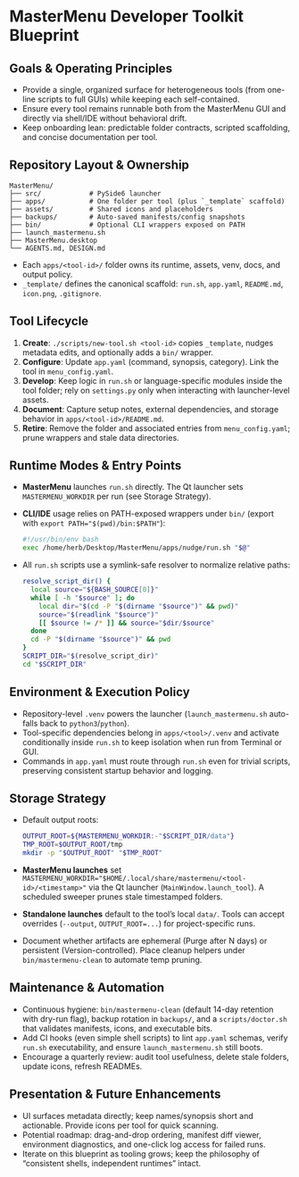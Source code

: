 # MasterMenu Developer Toolkit Blueprint

## Goals & Operating Principles

- Provide a single, organized surface for heterogeneous tools (from one-line scripts to full GUIs) while keeping each self-contained.
- Ensure every tool remains runnable both from the MasterMenu GUI and directly via shell/IDE without behavioral drift.
- Keep onboarding lean: predictable folder contracts, scripted scaffolding, and concise documentation per tool.

## Repository Layout & Ownership

```
MasterMenu/
├── src/            # PySide6 launcher
├── apps/           # One folder per tool (plus `_template` scaffold)
├── assets/         # Shared icons and placeholders
├── backups/        # Auto-saved manifests/config snapshots
├── bin/            # Optional CLI wrappers exposed on PATH
├── launch_mastermenu.sh
├── MasterMenu.desktop
└── AGENTS.md, DESIGN.md
```

- Each `apps/<tool-id>/` folder owns its runtime, assets, venv, docs, and output policy.
- `_template/` defines the canonical scaffold: `run.sh`, `app.yaml`, `README.md`, `icon.png`, `.gitignore`.

## Tool Lifecycle

1. **Create**: `./scripts/new-tool.sh <tool-id>` copies `_template`, nudges metadata edits, and optionally adds a `bin/` wrapper.
2. **Configure**: Update `app.yaml` (command, synopsis, category). Link the tool in `menu_config.yaml`.
3. **Develop**: Keep logic in `run.sh` or language-specific modules inside the tool folder; rely on `settings.py` only when interacting with launcher-level assets.
4. **Document**: Capture setup notes, external dependencies, and storage behavior in `apps/<tool-id>/README.md`.
5. **Retire**: Remove the folder and associated entries from `menu_config.yaml`; prune wrappers and stale data directories.

## Runtime Modes & Entry Points

- **MasterMenu** launches `run.sh` directly. The Qt launcher sets `MASTERMENU_WORKDIR` per run (see Storage Strategy).
- **CLI/IDE** usage relies on PATH-exposed wrappers under `bin/` (export with `export PATH="$(pwd)/bin:$PATH"`):
  
  ```bash
  #!/usr/bin/env bash
  exec /home/herb/Desktop/MasterMenu/apps/nudge/run.sh "$@"
  ```
- All `run.sh` scripts use a symlink-safe resolver to normalize relative paths:
  
  ```bash
  resolve_script_dir() {
    local source="${BASH_SOURCE[0]}"
    while [ -h "$source" ]; do
      local dir="$(cd -P "$(dirname "$source")" && pwd)"
      source="$(readlink "$source")"
      [[ $source != /* ]] && source="$dir/$source"
    done
    cd -P "$(dirname "$source")" && pwd
  }
  SCRIPT_DIR="$(resolve_script_dir)"
  cd "$SCRIPT_DIR"
  ```

## Environment & Execution Policy

- Repository-level `.venv` powers the launcher (`launch_mastermenu.sh` auto-falls back to `python3`/`python`).
- Tool-specific dependencies belong in `apps/<tool>/.venv` and activate conditionally inside `run.sh` to keep isolation when run from Terminal or GUI.
- Commands in `app.yaml` must route through `run.sh` even for trivial scripts, preserving consistent startup behavior and logging.

## Storage Strategy

- Default output roots:
  
  ```bash
  OUTPUT_ROOT=${MASTERMENU_WORKDIR:-"$SCRIPT_DIR/data"}
  TMP_ROOT=$OUTPUT_ROOT/tmp
  mkdir -p "$OUTPUT_ROOT" "$TMP_ROOT"
  ```
- **MasterMenu launches** set `MASTERMENU_WORKDIR="$HOME/.local/share/mastermenu/<tool-id>/<timestamp>"` via the Qt launcher (`MainWindow.launch_tool`). A scheduled sweeper prunes stale timestamped folders.
- **Standalone launches** default to the tool’s local `data/`. Tools can accept overrides (`--output`, `OUTPUT_ROOT=...`) for project-specific runs.
- Document whether artifacts are ephemeral (Purge after N days) or persistent (Version-controlled). Place cleanup helpers under `bin/mastermenu-clean` to automate temp pruning.

## Maintenance & Automation

- Continuous hygiene: `bin/mastermenu-clean` (default 14-day retention with dry-run flag), backup rotation in `backups/`, and a `scripts/doctor.sh` that validates manifests, icons, and executable bits.
- Add CI hooks (even simple shell scripts) to lint `app.yaml` schemas, verify `run.sh` executability, and ensure `launch_mastermenu.sh` still boots.
- Encourage a quarterly review: audit tool usefulness, delete stale folders, update icons, refresh READMEs.

## Presentation & Future Enhancements

- UI surfaces metadata directly; keep names/synopsis short and actionable. Provide icons per tool for quick scanning.
- Potential roadmap: drag-and-drop ordering, manifest diff viewer, environment diagnostics, and one-click log access for failed runs.
- Iterate on this blueprint as tooling grows; keep the philosophy of “consistent shells, independent runtimes” intact.
